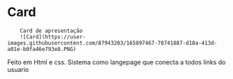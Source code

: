 # Card
        Card de apresentação
        ![Card](https://user-images.githubusercontent.com/87943203/165897467-78741887-d18a-413d-a01e-b0fa46e793e8.PNG)



Feito em Html e css.
Sistema como langepage que conecta a todos links do usuario
